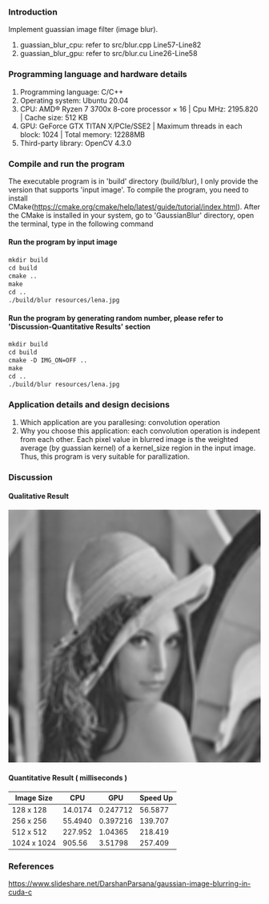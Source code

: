 ### Introduction
Implement guassian image filter (image blur).
1. guassian_blur_cpu: refer to src/blur.cpp Line57-Line82
2. guassian_blur_gpu: refer to src/blur.cu Line26-Line58
### Programming language and hardware details
1. Programming language: C/C++
2. Operating system: Ubuntu 20.04
3. CPU: AMD® Ryzen 7 3700x 8-core processor × 16 | Cpu MHz: 2195.820 | Cache size: 512 KB
4. GPU: GeForce GTX TITAN X/PCIe/SSE2 | Maximum threads in each block: 1024 | Total memory: 12288MB
5. Third-party library: OpenCV 4.3.0
### Compile and run the program
The executable program is in 'build' directory (build/blur), I only provide the version that supports 'input image'. To compile the program, you need to install CMake(https://cmake.org/cmake/help/latest/guide/tutorial/index.html). 
After the CMake is installed in your system, go to 'GaussianBlur' directory, open the terminal, type in the following command
#### Run the program by input image
```
mkdir build
cd build
cmake ..
make
cd ..
./build/blur resources/lena.jpg
```
#### Run the program by generating random number, please refer to 'Discussion-Quantitative Results' section
```
mkdir build
cd build
cmake -D IMG_ON=OFF ..
make
cd ..
./build/blur resources/lena.jpg
```
### Application details and design decisions
1. Which application are you parallesing: convolution operation
2. Why you choose this application: each convolution operation is indepent from each other. Each pixel value in blurred image is the weighted average (by guassian kernel) of a kernel_size region in the input image. Thus, this program is very suitable for parallization.

### Discussion
#### Qualitative Result
![output image](./resources/blur_gpu.jpg)
#### Quantitative Result ( milliseconds )
|Image Size|CPU     |GPU       |Speed Up|
|----------|--------|----------|--------|
|128 x 128 |14.0174 |0.247712  |56.5877 |
|256 x 256 |55.4940 |0.397216  |139.707 |
|512 x 512 |227.952 |1.04365   |218.419 |
|1024 x 1024 |905.56 |3.51798   |257.409 |


### References
https://www.slideshare.net/DarshanParsana/gaussian-image-blurring-in-cuda-c

